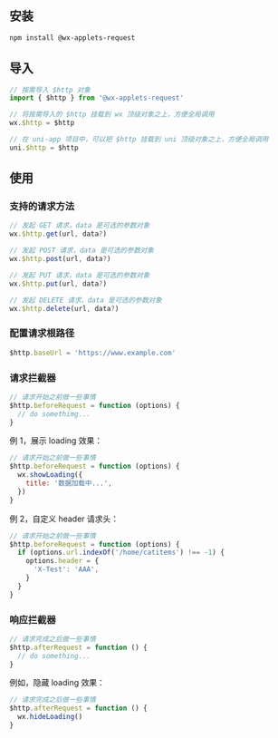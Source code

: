 ## 安装

```bash
npm install @wx-applets-request
```

## 导入

```js
// 按需导入 $http 对象
import { $http } from '@wx-applets-request'

// 将按需导入的 $http 挂载到 wx 顶级对象之上，方便全局调用
wx.$http = $http

// 在 uni-app 项目中，可以把 $http 挂载到 uni 顶级对象之上，方便全局调用
uni.$http = $http
```

## 使用

### 支持的请求方法

```js
// 发起 GET 请求，data 是可选的参数对象
wx.$http.get(url, data?)

// 发起 POST 请求，data 是可选的参数对象
wx.$http.post(url, data?)

// 发起 PUT 请求，data 是可选的参数对象
wx.$http.put(url, data?)

// 发起 DELETE 请求，data 是可选的参数对象
wx.$http.delete(url, data?)
```

### 配置请求根路径

```js
$http.baseUrl = 'https://www.example.com'
```

### 请求拦截器

```js
// 请求开始之前做一些事情
$http.beforeRequest = function (options) {
  // do somethimg...
}
```

例 1，展示 loading 效果：

```js
// 请求开始之前做一些事情
$http.beforeRequest = function (options) {
  wx.showLoading({
    title: '数据加载中...',
  })
}
```

例 2，自定义 header 请求头：

```js
// 请求开始之前做一些事情
$http.beforeRequest = function (options) {
  if (options.url.indexOf('/home/catitems') !== -1) {
    options.header = {
      'X-Test': 'AAA',
    }
  }
}
```

### 响应拦截器

```js
// 请求完成之后做一些事情
$http.afterRequest = function () {
  // do something...
}
```

例如，隐藏 loading 效果：

```js
// 请求完成之后做一些事情
$http.afterRequest = function () {
  wx.hideLoading()
}
```